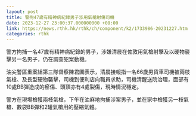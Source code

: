```yaml
---
layout: post
title: 警拘47歲有精神病紀錄男子涉用氣槍射傷司機
date: 2023-12-27 23:00:37.000000000 +08:00
link: https://news.rthk.hk/rthk/ch/component/k2/1733986-20231227.htm
categories: rthk
---
```


警方拘捕一名47歲有精神病紀錄的男子，涉嫌清晨在佐敦用氣槍射擊及以硬物襲擊另一名男子，仍在調查犯案動機。

油尖警區重案組第三隊督察陳君圖表示，清晨接報指一名66歲男貨車司機被兩枝氣槍、及長型硬物襲擊，司機到便利店向職員求助，司機清醒送院治理，面部有10處BB彈造成的瘀傷、頭頂亦有4處裂傷，現時情況穩定。

警方在現場檢獲兩枝氣槍，下午在油麻地拘捕涉案男子，並在家中檢獲另一枝氣槍、數袋BB彈和2罐氣槍用的壓縮氣體。
